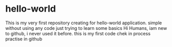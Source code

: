 # hello-world
This is my very first repository creating for hello-world application. simple without using any code just trying to learn some basics
Hi Humans,
iam new to github, i never used it before. this is my first code chek in process practise in github
